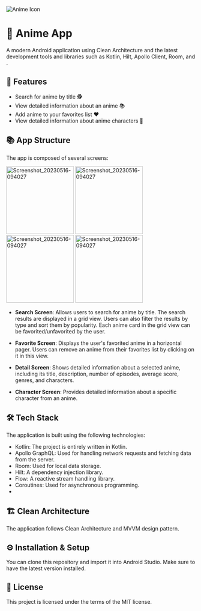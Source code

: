 ![Anime Icon](https://encrypted-tbn0.gstatic.com/images?q=tbn:ANd9GcSCZiuFNdeGN8SLCWAvhBSMY1NPeJS6RKQLBA&usqp=CAU)

# 🎉 Anime App 


A modern Android application using Clean Architecture  and the latest development tools and libraries such as Kotlin, Hilt, Apollo Client, Room, and .

## 🚀 Features

- Search for anime by title 🕵️
- View detailed information about an anime 📚
- Add anime to your favorites list ❤️
- View detailed information about anime characters 👥

## 📚 App Structure

The app is composed of several screens:

<p float="left">
    <img src="https://github.com/KevinMartinezC/AnimeApp/assets/90873838/f36c5251-e30b-4c13-943f-f908da7000de" width="180" alt="Screenshot_20230516-094027" />
    <img src="https://github.com/KevinMartinezC/AnimeApp/assets/90873838/3882f319-5982-4f43-a78d-c71b17dc87a6" width="180" alt="Screenshot_20230516-094027" />
    <img src="https://github.com/KevinMartinezC/AnimeApp/assets/90873838/2cda0191-9e0f-4d1e-8af6-62540c0fd206" width="180" alt="Screenshot_20230516-094027" />
    <img src="https://github.com/KevinMartinezC/AnimeApp/assets/90873838/31e78fcd-c04c-4277-8f5e-0d1ed1f6b57a" width="180" alt="Screenshot_20230516-094027" />
</p>

- **Search Screen**: Allows users to search for anime by title. The search results are displayed in a grid view. Users can also filter the results by type and sort them by popularity. Each anime card in the grid view can be favorited/unfavorited by the user.

- **Favorite Screen**: Displays the user's favorited anime in a horizontal pager. Users can remove an anime from their favorites list by clicking on it in this view.

- **Detail Screen**: Shows detailed information about a selected anime, including its title, description, number of episodes, average score, genres, and characters.

- **Character Screen**: Provides detailed information about a specific character from an anime.

## 🛠️ Tech Stack

The application is built using the following technologies:

- Kotlin: The project is entirely written in Kotlin.
- Apollo GraphQL: Used for handling network requests and fetching data from the server.
- Room: Used for local data storage.
- Hilt: A dependency injection library.
- Flow: A reactive stream handling library.
- Coroutines: Used for asynchronous programming.
- 
## 🏗️  Clean Architecture <a name = "architecture"></a>

The application follows Clean Architecture and MVVM design pattern.

## ⚙️ Installation & Setup

You can clone this repository and import it into Android Studio. Make sure to have the latest version installed.

## 📜 License

This project is licensed under the terms of the MIT license.

